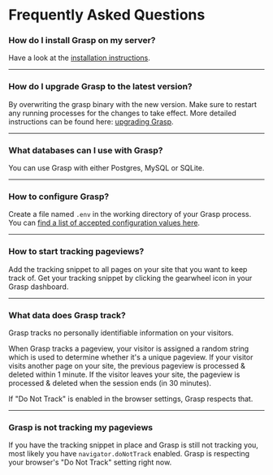 # Frequently Asked Questions

### How do I install Grasp on my server?

Have a look at the [installation instructions](Installation%20instructions.md).

---

### How do I upgrade Grasp to the latest version?

By overwriting the grasp binary with the new version. Make sure to restart any running processes for the changes to take effect. More detailed instructions can be found here: [upgrading Grasp](Updating%20to%20the%20latest%20version.md).

---

### What databases can I use with Grasp?

You can use Grasp with either Postgres, MySQL or SQLite. 


---

### How to configure Grasp?

Create a file named `.env` in the working directory of your Grasp process. You can [find a list of accepted configuration values here](Configuration.md).

---

### How to start tracking pageviews?

Add the tracking snippet to all pages on your site that you want to keep track of. Get your tracking snippet by clicking the gearwheel icon in your Grasp dashboard.

---

### What data does Grasp track?

Grasp tracks no personally identifiable information on your visitors. 

When Grasp tracks a pageview, your visitor is assigned a random string which is used to determine whether it's a unique pageview. If your visitor visits another page on your site, the previous pageview is processed & deleted within 1 minute. If the visitor leaves your site, the pageview is processed & deleted when the session ends (in 30 minutes).

If "Do Not Track" is enabled in the browser settings, Grasp respects that.

---

### Grasp is not tracking my pageviews

If you have the tracking snippet in place and Grasp is still not tracking you, most likely you have `navigator.doNotTrack` enabled. Grasp is respecting your browser's "Do Not Track" setting right now.
